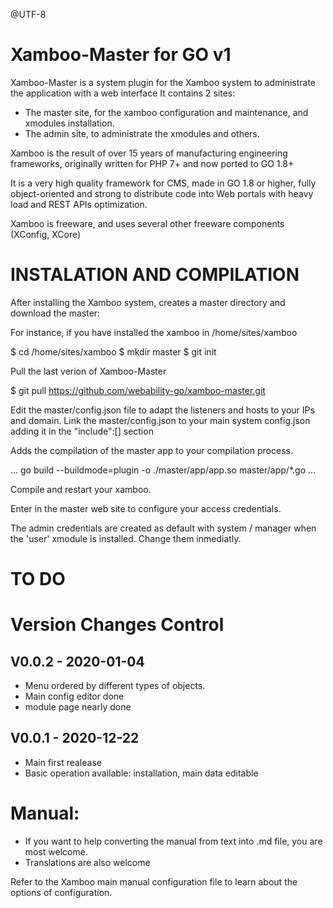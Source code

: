 @UTF-8

Xamboo-Master for GO v1
=============================

Xamboo-Master is a system plugin for the Xamboo system to administrate the application with a web interface
It contains 2 sites:
- The master site, for the xamboo configuration and maintenance, and xmodules installation.
- The admin site, to administrate the xmodules and others.

Xamboo is the result of over 15 years of manufacturing engineering frameworks, originally written for PHP 7+ and now ported to GO 1.8+

It is a very high quality framework for CMS, made in GO 1.8 or higher, fully object-oriented and strong to distribute code into Web portals with heavy load and REST APIs optimization.

Xamboo is freeware, and uses several other freeware components (XConfig, XCore)

INSTALATION AND COMPILATION
=============================

After installing the Xamboo system, creates a master directory and download the master:

For instance, if you have installed the xamboo in /home/sites/xamboo

$ cd /home/sites/xamboo
$ mkdir master
$ git init

Pull the last verion of Xamboo-Master

$ git pull https://github.com/webability-go/xamboo-master.git

Edit the master/config.json file to adapt the listeners and hosts to your IPs and domain.
Link the master/config.json to your main system config.json adding it in the "include":[] section

Adds the compilation of the master app to your compilation process.

...
go build --buildmode=plugin -o ./master/app/app.so master/app/*.go
...


Compile and restart your xamboo.

Enter in the master web site to configure your access credentials.

The admin credentials are created as default with system / manager when the 'user' xmodule is installed. Change them inmediatly.


TO DO
=======================


Version Changes Control
=======================

V0.0.2 - 2020-01-04
-----------------------
- Menu ordered by different types of objects.
- Main config editor done
- module page nearly done

V0.0.1 - 2020-12-22
-----------------------
- Main first realease
- Basic operation available: installation, main data editable


Manual:
=======================

- If you want to help converting the manual from text into .md file, you are most welcome.
- Translations are also welcome

Refer to the Xamboo main manual configuration file to learn about the options of configuration.
